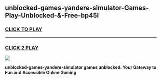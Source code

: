 
## unblocked-games-yandere-simulator-Games-Play-Unblocked-&-Free-bp45l
<h3>
<a href="https://premium76.site?title=unblocked-games-yandere-simulator&ref=24A">CLICK TO PLAY</a></h3>
<hr>

<h3>
<a href="https://premium76.site?title=unblocked-games-yandere-simulator&ref=24A">CLICK 2 PLAY</a>
  
</h3>

<a href="https://premium76.site?title=unblocked-games-yandere-simulator&ref=24A"><img src="https://clearcache.store/games.png"></a>


**unblocked-games-yandere-simulator games unblocked: Your Gateway to Fun and Accessible Online Gaming**
